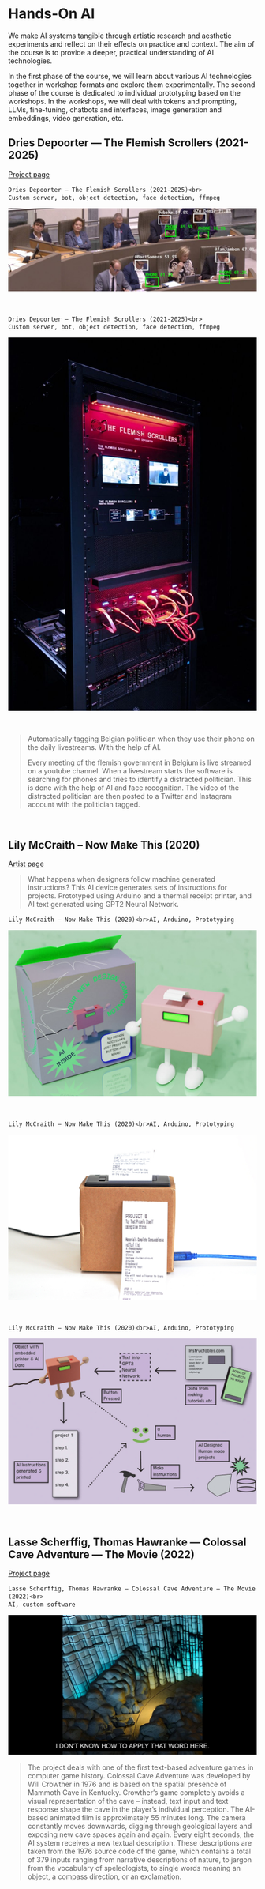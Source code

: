 # Hands-On AI

We make AI systems tangible through artistic research and aesthetic experiments and reflect on their effects on practice and context. The aim of the course is to provide a deeper, practical understanding of AI technologies.

In the first phase of the course, we will learn about various AI technologies together in workshop formats and explore them experimentally. The second phase of the course is dedicated to individual prototyping based on the workshops. In the workshops, we will deal with tokens and prompting, LLMs, fine-tuning, chatbots and interfaces, image generation and embeddings, video generation, etc.


## Dries Depoorter — The Flemish Scrollers (2021-2025)

[Project page](https://driesdepoorter.be/theflemishscrollers/)

```{margin}
Dries Depoorter — The Flemish Scrollers (2021-2025)<br>
Custom server, bot, object detection, face detection, ffmpeg
```

![Dries Depoorter — The Flemish Scrollers (2021-2025)](img/DriesDepoorter_The-Flemish-Scrollers_1.jpg)

<br>

```{margin}
Dries Depoorter — The Flemish Scrollers (2021-2025)<br>
Custom server, bot, object detection, face detection, ffmpeg
```

![Dries Depoorter — The Flemish Scrollers (2021-2025)](img/DriesDepoorter_The-Flemish-Scrollers_2.jpg)

<br>


> Automatically tagging Belgian politician when they use their phone on the daily livestreams. With the help of AI. 
>
> Every meeting of the flemish government in Belgium is live streamed on a youtube channel. When a livestream starts the software is searching for phones and tries to identify a distracted politician. This is done with the help of AI and face recognition. The video of the distracted politician are then posted to a Twitter and Instagram account with the politician tagged.

<br>

## Lily McCraith – Now Make This (2020)

[Artist page](https://lilymccraith.net)

> What happens when designers follow machine generated instructions? This AI device generates sets of instructions for projects. Prototyped using Arduino and a thermal receipt printer, and AI text generated using GPT2 Neural Network.

```{margin}
Lily McCraith – Now Make This (2020)<br>AI, Arduino, Prototyping

```
![Lily McCraith – Now Make This (2020)](img/LilyMcCraith_Now-Make-This_1.jpg)

<br>

```{margin}
Lily McCraith – Now Make This (2020)<br>AI, Arduino, Prototyping

```
![Lily McCraith – Now Make This (2020)](img/LilyMcCraith_Now-Make-This_2.jpg)

<br>

```{margin}
Lily McCraith – Now Make This (2020)<br>AI, Arduino, Prototyping

```
![Lily McCraith – Now Make This (2020)](img/LilyMcCraith_Now-Make-This_Diagram.jpg)

<br>

## Lasse Scherffig, Thomas Hawranke — Colossal Cave Adventure — The Movie (2022)

[Project page](http://lassescherffig.de/projects/colossal-cave-adventure-the-movie/)

```{margin}
Lasse Scherffig, Thomas Hawranke — Colossal Cave Adventure — The Movie (2022)<br>
AI, custom software
```

![Lasse Scherffig, Thomas Hawranke — Colossal Cave Adventure — The Movie (2022)](img/Colossal_Cave_Adventure.png)

> The project deals with one of the first text-based adventure games in computer game history. Colossal Cave Adventure was developed by Will Crowther in 1976 and is based on the spatial presence of Mammoth Cave in Kentucky. Crowther’s game completely avoids a visual representation of the cave – instead, text input and text response shape the cave in the player’s individual perception. The AI-based animated film is approximately 55 minutes long. The camera constantly moves downwards, digging through geological layers and exposing new cave spaces again and again. Every eight seconds, the AI system receives a new textual description. These descriptions are taken from the 1976 source code of the game, which contains a total of 379 inputs ranging from narrative descriptions of nature, to jargon from the vocabulary of speleologists, to single words meaning an object, a compass direction, or an exclamation.

<br>
